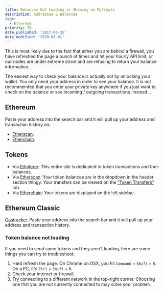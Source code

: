 ```yaml
---
title: Balances Not Loading or Showing on MyCrypto
description: Addresses & Balances
tags:
  - Ethereum
priority: 70
date_published: '2017-06-20'
date_modified: '2020-07-01'
---
```


This is most likely due to the fact that either you are behind a firewall, you have refreshed the page a bunch of times and hit your hourly API limit, or our nodes are under extreme strain and are refusing to return your balance information.

The easiest way to check your balance is actually not by unlocking your wallet. You only need your address in order to see your balance. It is not recommended that you enter your private key anywhere if you just want to check on the balance or see incoming / outgoing transactions. Instead...

## Ethereum

Paste your address into the search bar and it will pull up your address and transaction history on:

* [Etherscan](https://etherscan.io/).
* [Etherchain](https://www.etherchain.org/).

## Tokens

* Via [Ethplorer](https://ethplorer.io/): This entire site is dedicated to token transactions and their balances.
* Via [Etherscan](https://etherscan.io/): Your token balances are in the dropdown in the header section thingy. Your transfers can be viewed on the ["Token Transfers"](https://etherscan.io/address/0x4bbeEB066eD09B7AEd07bF39EEe0460DFa261520#tokentxns) tab.
* Via [Etherchain](https://www.etherchain.org/): Your tokens are displayed on the left sidebar.

## Ethereum Classic

[Gastracker](https://gastracker.io/). Paste your address into the search bar and it will pull up your address and transaction history.

### Token balance not loading

If you need to send some tokens and they aren't loading, here are some things you can try to troubleshoot:

1. Hard refresh the page. On Chrome on OSX, you hit `Command` + `Shift` + `R`. On a PC, it's `Ctrl` + `Shift` + `R`.
2. Check your internet or firewall.
3. Try connecting to a different network in the top-right corner. Choosing one that you are not currently connected to may solve your problem.
